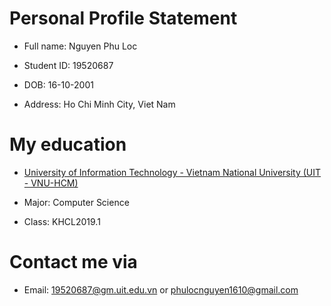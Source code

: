 # Personal Profile Statement

- Full name: Nguyen Phu Loc

- Student ID: 19520687

- DOB: 16-10-2001

- Address: Ho Chi Minh City, Viet Nam

# My education

- [University of Information Technology - Vietnam National University (UIT - VNU-HCM)](https://en.uit.edu.vn/overview-vnuhcm-university-information-technology)   

- Major: Computer Science

- Class: KHCL2019.1

# Contact me via

- Email: 19520687@gm.uit.edu.vn or phulocnguyen1610@gmail.com


